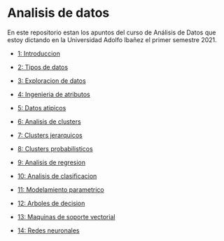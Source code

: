 Analisis de datos
================

En este repositorio estan los apuntos del curso de Análisis de Datos que
estoy dictando en la Universidad Adolfo Ibañez el primer semestre 2021.


  - [1: Introduccion](../master/01.Introduccion)

  - [2: Tipos de datos](../master/02.Tipos_de_datos)

  - [3: Exploracion de datos](../master/03.Exploracion_de_datos)

  - [4: Ingenieria de atributos](../master/04.Ingenieria_de_atributos)

  - [5: Datos atipicos](../master/05.Datos_atipicos)

  - [6: Analisis de clusters](../master/06.Analisis_de_clusters)

  - [7: Clusters jerarquicos](../master/07.Clusters_jerarquicos)

  - [8: Clusters probabilisticos](../master/08.Clusters_probabilisticos)

  - [9: Analisis de regresion](../master/09.Analisis_de_regresion)

  - [10: Analisis de
    clasificacion](../master/10.Analisis_de_clasificacion)

  - [11: Modelamiento
    parametrico](../master/11.Modelamiento_parametrico)

  - [12: Arboles de decision](../master/12.Arboles_de_decision)

  - [13: Maquinas de soporte
    vectorial](../master/13.Maquinas_de_soporte_vectorial)

  - [14: Redes neuronales](../master/14.Redes_neuronales)
